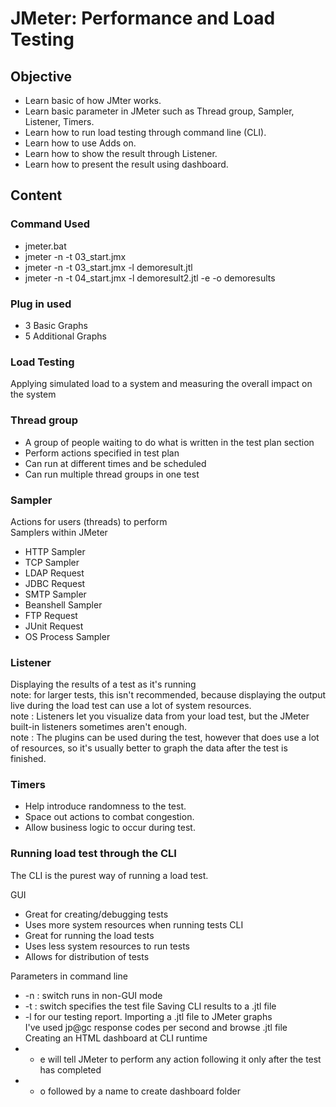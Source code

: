 # JMeter: Performance and Load Testing

## Objective
* Learn basic of how JMter works.
* Learn basic parameter in JMeter such as Thread group, Sampler, Listener, Timers.
* Learn how to run load testing through command line (CLI).
* Learn how to use Adds on.
* Learn how to show the result through Listener.
* Learn how to present the result using dashboard.

## Content 
### Command Used
- jmeter.bat
- jmeter -n -t 03_start.jmx
- jmeter -n -t 03_start.jmx -l demoresult.jtl
- jmeter -n -t 04_start.jmx -l demoresult2.jtl -e -o demoresults
 
### Plug in used
* 3 Basic Graphs	
* 5 Additional Graphs

### Load Testing 
Applying simulated load to a system and measuring the overall impact on the system

### Thread group
* A group of people waiting to do what is written in the test plan section	
* Perform actions specified in test plan
* Can run at different times and be scheduled	
* Can run multiple thread groups in one test 

### Sampler
Actions for users (threads) to perform  
Samplers within JMeter  
* HTTP Sampler	
* TCP Sampler
* LDAP Request
* JDBC Request 
* SMTP Sampler  
* Beanshell Sampler
* FTP Request
* JUnit Request
* OS Process Sampler

### Listener
Displaying the results of a test as it's running    
note: for larger tests, this isn't recommended, because displaying the output live during the load test can use a lot of system resources.      
note : Listeners let you visualize data from your load test, but the JMeter built-in listeners sometimes aren't enough.     
note : The plugins can be used during the test, however that does use a lot of resources, so it's usually better to graph the data after the test is finished.    

### Timers 
* Help introduce randomness to the test. 
* Space out actions to combat congestion. 
* Allow business logic to occur during test. 

### Running  load test through the CLI
The CLI is the purest way of running a load test.  

GUI  
* Great for creating/debugging tests 
* Uses more system resources when running tests 
CLI  
* Great for running the load tests 
* Uses less system resources to run tests 
* Allows for distribution of tests 

Parameters in command line   
* -n : switch runs in non-GUI mode
* -t : switch specifies the test file
Saving CLI results to a .jtl file  
* -l for our testing report.
Importing a .jtl file to JMeter graphs  
I've used jp@gc response codes per second and browse .jtl file  
Creating an HTML dashboard at CLI runtime  
* - e will tell JMeter to perform any action following it only after the test has completed  
* - o followed by a name to create dashboard folder  
